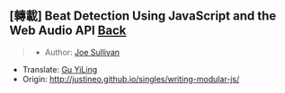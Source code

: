 ## [轉載] Beat Detection Using JavaScript and the Web Audio API [Back](./../post.md)

> - Author: [Joe Sullivan](https://twitter.com/itsjoesullivan)
- Translate: [Gu YiLing](http://weibo.com/justineo)
- Origin: http://justineo.github.io/singles/writing-modular-js/
